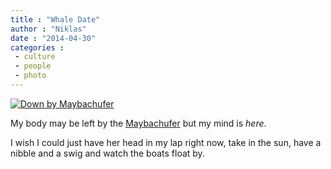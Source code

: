 ```yaml
---
title : "Whale Date"
author : "Niklas"
date : "2014-04-30"
categories : 
 - culture
 - people
 - photo
---
```


[![Down by Maybachufer](https://niklasblog.com/wp-content/tumblr_n4t9j6BGtB1t8c5s8o1_1280-757x1024.jpg)](https://niklasblog.com/wp-content/tumblr_n4t9j6BGtB1t8c5s8o1_1280.jpg)

My body may be left by the [Maybachufer](https://de.wikipedia.org/wiki/Maybachufer) but my mind is _here_.

I wish I could just have her head in my lap right now, take in the sun, have a nibble and a swig and watch the boats float by.

